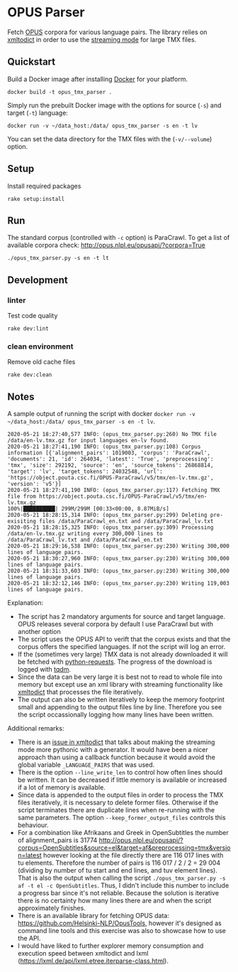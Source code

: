 # OPUS Parser

Fetch [OPUS](http://opus.nlpl.eu/) corpora for various language pairs. The library relies on [xmltodict](https://pypi.org/project/xmltodict/) in order to use the [streaming mode](https://github.com/martinblech/xmltodict#streaming-mode) for large TMX files.

## Quickstart

Build a Docker image after installing [Docker](https://www.docker.com/products/docker-desktop) for your platform.
```
docker build -t opus_tmx_parser .
```

Simply run the prebuilt Docker image with the options for source (`-s`) and target (`-t`) language:
```
docker run -v ~/data_host:/data/ opus_tmx_parser -s en -t lv
```
You can set the data directory for the TMX files with the (`-v/--volume`) option.

## Setup
Install required packages
```
rake setup:install
```

## Run
The standard corpus (controlled with `-c` option) is ParaCrawl. To get a list of available corpora check: http://opus.nlpl.eu/opusapi/?corpora=True
```
./opus_tmx_parser.py -s en -t lt
```

## Development

### linter
Test code quality
```
rake dev:lint
```

### clean environment
Remove old cache files
```
rake dev:clean
```

## Notes

A sample output of running the script with docker `docker run -v ~/data_host:/data/ opus_tmx_parser -s en -t lv`. 
```
2020-05-21 18:27:40,577 INFO: (opus_tmx_parser.py:260) No TMX file /data/en-lv.tmx.gz for input languages en-lv found.
2020-05-21 18:27:41,190 INFO: (opus_tmx_parser.py:108) Corpus information [{'alignment_pairs': 1019003, 'corpus': 'ParaCrawl', 'documents': 21, 'id': 264034, 'latest': 'True', 'preprocessing': 'tmx', 'size': 292192, 'source': 'en', 'source_tokens': 26868814, 'target': 'lv', 'target_tokens': 24032548, 'url': 'https://object.pouta.csc.fi/OPUS-ParaCrawl/v5/tmx/en-lv.tmx.gz', 'version': 'v5'}]
2020-05-21 18:27:41,190 INFO: (opus_tmx_parser.py:117) Fetching TMX file from https://object.pouta.csc.fi/OPUS-ParaCrawl/v5/tmx/en-lv.tmx.gz
100%|██████████| 299M/299M [00:33<00:00, 8.87MiB/s]
2020-05-21 18:28:15,314 INFO: (opus_tmx_parser.py:299) Deleting pre-exisiting files /data/ParaCrawl_en.txt and /data/ParaCrawl_lv.txt
2020-05-21 18:28:15,325 INFO: (opus_tmx_parser.py:309) Processing /data/en-lv.tmx.gz writing every 300,000 lines to /data/ParaCrawl_lv.txt and /data/ParaCrawl_en.txt
2020-05-21 18:29:16,538 INFO: (opus_tmx_parser.py:230) Writing 300,000 lines of language pairs.
2020-05-21 18:30:27,960 INFO: (opus_tmx_parser.py:230) Writing 300,000 lines of language pairs.
2020-05-21 18:31:33,603 INFO: (opus_tmx_parser.py:230) Writing 300,000 lines of language pairs.
2020-05-21 18:32:12,146 INFO: (opus_tmx_parser.py:230) Writing 119,003 lines of language pairs.
```
Explanation:
* The script has 2 mandatory arguments for source and target language. OPUS releases several corpora by default I use ParaCrawl but with another option
* The script uses the OPUS API to verift that the corpus exists and that the corpus offers the specified languages. If not the script will log an error.
* If the (sometimes very large) TMX data is not already downloaded it will be fetched with [python-requests](https://requests.readthedocs.io/en/master/). The progress of the download is logged with [tqdm](https://github.com/tqdm/tqdm).
* Since the data can be very large it is best not to read to whole file into memory but except use an xml library with streaming functionality like [xmltodict](https://github.com/martinblech/xmltodict) that processes the file iteratively.
* The output can also be written iteratively to keep the memory footprint small and appending to the output files line by line. Therefore you see the script occassionally logging how many lines have been written.

Additional remarks:
* There is an [issue in xmltodict](https://github.com/martinblech/xmltodict/issues/88) that talks about making the streaming mode more pythonic with a generator. It would have been a nicer approach than using a callback function because it would avoid the global variable `_LANGUAGE_PAIRS` that was used.
* There is the option `--line_write_len` to control how often lines should be written. It can be decreased if little memory is available or increased if a lot of memory is available.
* Since data is appended to the output files in order to process the TMX files iteratively, it is necessary to delete former files. Otherwise if the script terminates there are duplicate lines when re-running with the same parameters. The option `--keep_former_output_files` controls this behaviour.
* For a combination like Afrikaans and Greek in OpenSubtitles the number of alignment_pairs is 31774 http://opus.nlpl.eu/opusapi/?corpus=OpenSubtitles&source=el&target=af&preprocessing=tmx&version=latest however looking at the file directly there are 116 017 lines with tu elements. Therefore the number of pairs is 116 017 / 2 / 2 = 29 004 (dividing by number of tu start and end lines, and tuv element lines). That is also the output when calling the script `./opus_tmx_parser.py -s af -t el -c OpenSubtitles`. Thus, I didn't include this number to include a progress bar since it's not reliable. Because the solution is iterative there is no certainty how many lines there are and when the script approximately finishes.
* There is an available library for fetching OPUS data: https://github.com/Helsinki-NLP/OpusTools, however it's designed as command line tools and this exercise was also to showcase how to use the API.
* I would have liked to further explorer memory consumption and execution speed between xmltodict and lxml (https://lxml.de/api/lxml.etree.iterparse-class.html).
